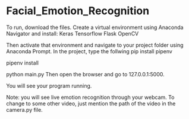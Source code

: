 # Facial_Emotion_Recognition

To run, download the files.
Create a virtual environment using Anaconda Navigator and install:
Keras
Tensorflow
Flask
OpenCV

Then activate that environment and navigate to your project folder using Anaconda Prompt.
In the project, type the follwing
pip install pipenv

pipenv install

python main.py
Then open the browser and go to 127.0.0.1:5000.

You will see your program running.

Note: you will see live emotion recognition through  your webcam. To change to some other video, just mention the path of the video in the camera.py file.
